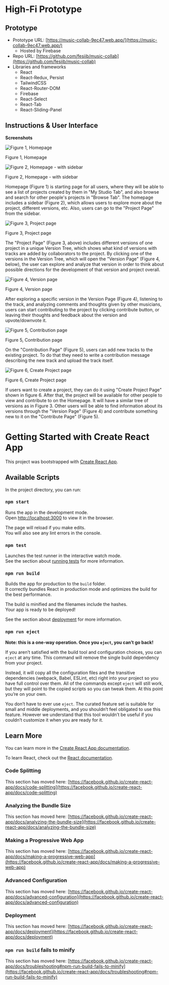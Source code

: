 # High-Fi Prototype

## Prototype

- Prototype URL: [https://music-collab-9ec47.web.app/](https://music-collab-9ec47.web.app/)
    - Hosted by Firebase
- Repo URL: [https://github.com/fesiib/music-collab](https://github.com/fesiib/music-collab)
- Libraries and frameworks
    - React
    - React-Redux, Persist
    - TailwindCSS
    - React-Router-DOM
    - Firebase
    - React-Select
    - React-Tab
    - React-Sliding-Panel

## Instructions & User Interface

**Screenshots**

![Figure 1, Homepage](https://github.com/fesiib/music-collab/blob/main/README_images/Screen_Shot_2021-11-18_at_10.33.20_PM.png)

Figure 1, Homepage

![Figure 2, Homepage - with sidebar](https://github.com/fesiib/music-collab/blob/main/README_images/Screen_Shot_2021-11-18_at_10.39.19_PM.png)

Figure 2, Homepage - with sidebar

Homepage (Figure 1) is starting page for all users, where they will be able to see a list of projects created by them in "My Studio Tab", and also browse and search for other people's projects in "Browse Tab". The homepage includes a sidebar (Figure 2), which allows users to explore more about the project, different versions, etc. Also, users can go to the "Project Page" from the sidebar.  

![Figure 3, Project page](https://github.com/fesiib/music-collab/blob/main/README_images/Screen_Shot_2021-11-18_at_9.44.09_PM.png)

Figure 3, Project page

The "Project Page" (Figure 3, above) includes different versions of one project in a unique Version Tree, which shows what kind of versions with tracks are added by collaborators to the project. By clicking one of the versions in the Version Tree, which will open the "Version Page" (Figure 4, below), the user can explore and analyze that version in order to think about possible directions for the development of that version and project overall.

![Figure 4, Version page](https://github.com/fesiib/music-collab/blob/main/README_images/Screen_Shot_2021-11-18_at_22.04.55.png)

Figure 4, Version page

After exploring a specific version in the Version Page (Figure 4), listening to the track, and analyzing comments and thoughts given by other musicians, users can start contributing to the project by clicking contribute button, or leaving their thoughts and feedback about the version and upvote/downvote it. 

![Figure 5, Contribution page](https://github.com/fesiib/music-collab/blob/main/README_images/Screen_Shot_2021-11-18_at_22.39.23.png)

Figure 5, Contribution page

On the "Contribution Page" (Figure 5), users can add new tracks to the existing project. To do that they need to write a contribution message describing the new track and upload the track itself. 

![Figure 6, Create Project page](https://github.com/fesiib/music-collab/blob/main/README_images/create_project.png)

Figure 6, Create Project page

If users want to create a project, they can do it using "Create Project Page" shown in figure 6. After that, the project will be available for other people to view and contribute to on the Homepage. It will have a similar tree of versions as in Figure 3. Other users will be able to find information about its versions through the "Version Page" (Figure 4) and contribute something new to it on the "Contribute Page" (Figure 5).

# Getting Started with Create React App

This project was bootstrapped with [Create React App](https://github.com/facebook/create-react-app).

## Available Scripts

In the project directory, you can run:

### `npm start`

Runs the app in the development mode.\
Open [http://localhost:3000](http://localhost:3000) to view it in the browser.

The page will reload if you make edits.\
You will also see any lint errors in the console.

### `npm test`

Launches the test runner in the interactive watch mode.\
See the section about [running tests](https://facebook.github.io/create-react-app/docs/running-tests) for more information.

### `npm run build`

Builds the app for production to the `build` folder.\
It correctly bundles React in production mode and optimizes the build for the best performance.

The build is minified and the filenames include the hashes.\
Your app is ready to be deployed!

See the section about [deployment](https://facebook.github.io/create-react-app/docs/deployment) for more information.

### `npm run eject`

**Note: this is a one-way operation. Once you `eject`, you can’t go back!**

If you aren’t satisfied with the build tool and configuration choices, you can `eject` at any time. This command will remove the single build dependency from your project.

Instead, it will copy all the configuration files and the transitive dependencies (webpack, Babel, ESLint, etc) right into your project so you have full control over them. All of the commands except `eject` will still work, but they will point to the copied scripts so you can tweak them. At this point you’re on your own.

You don’t have to ever use `eject`. The curated feature set is suitable for small and middle deployments, and you shouldn’t feel obligated to use this feature. However we understand that this tool wouldn’t be useful if you couldn’t customize it when you are ready for it.

## Learn More

You can learn more in the [Create React App documentation](https://facebook.github.io/create-react-app/docs/getting-started).

To learn React, check out the [React documentation](https://reactjs.org/).

### Code Splitting

This section has moved here: [https://facebook.github.io/create-react-app/docs/code-splitting](https://facebook.github.io/create-react-app/docs/code-splitting)

### Analyzing the Bundle Size

This section has moved here: [https://facebook.github.io/create-react-app/docs/analyzing-the-bundle-size](https://facebook.github.io/create-react-app/docs/analyzing-the-bundle-size)

### Making a Progressive Web App

This section has moved here: [https://facebook.github.io/create-react-app/docs/making-a-progressive-web-app](https://facebook.github.io/create-react-app/docs/making-a-progressive-web-app)

### Advanced Configuration

This section has moved here: [https://facebook.github.io/create-react-app/docs/advanced-configuration](https://facebook.github.io/create-react-app/docs/advanced-configuration)

### Deployment

This section has moved here: [https://facebook.github.io/create-react-app/docs/deployment](https://facebook.github.io/create-react-app/docs/deployment)

### `npm run build` fails to minify

This section has moved here: [https://facebook.github.io/create-react-app/docs/troubleshooting#npm-run-build-fails-to-minify](https://facebook.github.io/create-react-app/docs/troubleshooting#npm-run-build-fails-to-minify)

